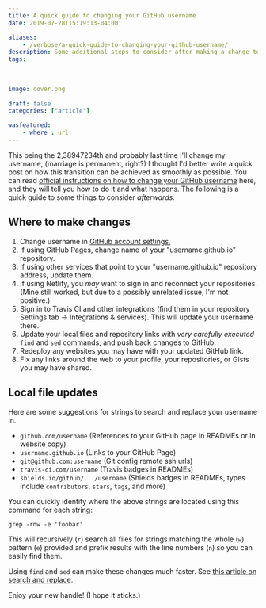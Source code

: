 ```yaml
---
title: A quick guide to changing your GitHub username
date: 2019-07-28T15:19:13-04:00

aliases:
    - /verbose/a-quick-guide-to-changing-your-github-username/
description: Some additional steps to consider after making a change to your username on GitHub.
tags:
    
    
    
image: cover.png
 
draft: false
categories: ["article"]

wasfeatured:
    - where : url
---
```


This being the 2,38947234th and probably last time I'll change my username, (marriage is permanent, right?) I thought I'd better write a quick post on how this transition can be achieved as smoothly as possible. You can read [official instructions on how to change your GitHub username](https://docs.github.com/en/account-and-profile/setting-up-and-managing-your-github-user-account/managing-user-account-settings/changing-your-github-username) here, and they will tell you how to do it and what happens. The following is a quick guide to some things to consider _afterwards._

## Where to make changes

1. Change username in [GitHub account settings.](https://github.com/settings/admin)
1. If using GitHub Pages, change name of your "username.github.io" repository.
1. If using other services that point to your "username.github.io" repository address, update them.
1. If using Netlify, you _may_ want to sign in and reconnect your repositories. (Mine still worked, but due to a possibly unrelated issue, I'm not positive.)
1. Sign in to Travis CI and other integrations (find them in your repository Settings tab -> Integrations & services). This will update your username there.
1. Update your local files and repository links with _very carefully executed_ `find` and `sed` commands, and push back changes to GitHub.
1. Redeploy any websites you may have with your updated GitHub link.
1. Fix any links around the web to your profile, your repositories, or Gists you may have shared.

## Local file updates

Here are some suggestions for strings to search and replace your username in.

* `github.com/username` (References to your GitHub page in READMEs or in website copy)
* `username.github.io` (Links to your GitHub Page)
* `git@github.com:username` (Git config remote ssh urls)
* `travis-ci.com/username` (Travis badges in READMEs)
* `shields.io/github/.../username` (Shields badges in READMEs, types include `contributors`, `stars`, `tags`, and more)

You can quickly identify where the above strings are located using this command for each string:

`grep -rnw -e 'foobar'`

This will recursively (`r`) search all files for strings matching the whole (`w`) pattern (`e`) provided and prefix results with the line numbers (`n`) so you can easily find them.

Using `find` and `sed` can make these changes much faster. See [this article on search and replace](/posts/how-to-replace-a-string-in-a-dozen-old-blog-posts-with-one-sed-terminal-command/).

Enjoy your new handle! (I hope it sticks.)
